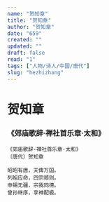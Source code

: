 ```yaml
---
name: "贺知章"
title: "贺知章"
author: "贺知章"
date: "659"
created: ""
updated: ""
draft: false
read: "1"
tags: ["人物/诗人/中国/唐代"]
slug: "hezhizhang"
---
```


# 贺知章

### 《郊庙歌辞·禅社首乐章·太和》

```
《郊庙歌辞·禅社首乐章·太和》
〔唐代〕贺知章

昭昭有唐，天俾万国。
列祖应命，四宗顺则。
申锡无疆，宗我同德。
曾孙继序，享神配极。
```

